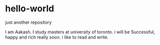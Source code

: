 # hello-world
just another repository

I am Aakash. I study masters at university of toronto. i will be Successful, happy and rich really soon.
i like to read and write.
